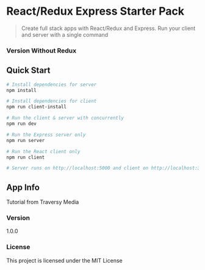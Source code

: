 # React/Redux Express Starter Pack

> Create full stack apps with React/Redux and Express. Run your client and server with a single command

### Version Without Redux

## Quick Start

``` bash
# Install dependencies for server
npm install

# Install dependencies for client
npm run client-install

# Run the client & server with concurrently
npm run dev

# Run the Express server only
npm run server

# Run the React client only
npm run client

# Server runs on http://localhost:5000 and client on http://localhost:3000
```

## App Info

Tutorial from Traversy Media

### Version

1.0.0

### License

This project is licensed under the MIT License
